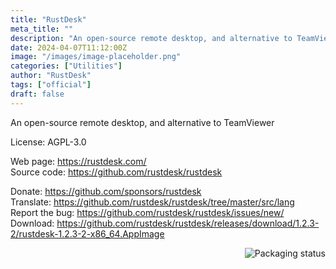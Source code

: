 ```yaml
---
title: "RustDesk"
meta_title: ""
description: "An open-source remote desktop, and alternative to TeamViewer"
date: 2024-04-07T11:12:00Z
image: "/images/image-placeholder.png"
categories: ["Utilities"]
author: "RustDesk"
tags: ["official"]
draft: false
---
```


An open-source remote desktop, and alternative to TeamViewer

License: AGPL-3.0

Web page: https://rustdesk.com/  
Source code: https://github.com/rustdesk/rustdesk

Donate: https://github.com/sponsors/rustdesk  
Translate: https://github.com/rustdesk/rustdesk/tree/master/src/lang  
Report the bug: https://github.com/rustdesk/rustdesk/issues/new/  
Download: https://github.com/rustdesk/rustdesk/releases/download/1.2.3-2/rustdesk-1.2.3-2-x86_64.AppImage

<a href="https://repology.org/project/rustdesk/versions">
    <img src="https://repology.org/badge/vertical-allrepos/rustdesk.svg" alt="Packaging status" align="right">
</a>

